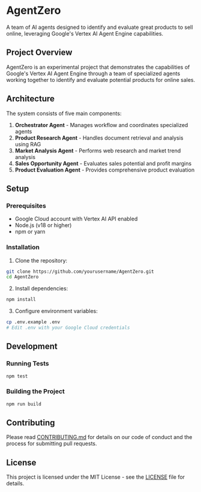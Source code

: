 # AgentZero

A team of AI agents designed to identify and evaluate great products to sell online, leveraging Google's Vertex AI Agent Engine capabilities.

## Project Overview

AgentZero is an experimental project that demonstrates the capabilities of Google's Vertex AI Agent Engine through a team of specialized agents working together to identify and evaluate potential products for online sales.

## Architecture

The system consists of five main components:

1. **Orchestrator Agent** - Manages workflow and coordinates specialized agents
2. **Product Research Agent** - Handles document retrieval and analysis using RAG
3. **Market Analysis Agent** - Performs web research and market trend analysis
4. **Sales Opportunity Agent** - Evaluates sales potential and profit margins
5. **Product Evaluation Agent** - Provides comprehensive product evaluation

## Setup

### Prerequisites

- Google Cloud account with Vertex AI API enabled
- Node.js (v18 or higher)
- npm or yarn

### Installation

1. Clone the repository:
```bash
git clone https://github.com/yourusername/AgentZero.git
cd AgentZero
```

2. Install dependencies:
```bash
npm install
```

3. Configure environment variables:
```bash
cp .env.example .env
# Edit .env with your Google Cloud credentials
```

## Development

### Running Tests

```bash
npm test
```

### Building the Project

```bash
npm run build
```

## Contributing

Please read [CONTRIBUTING.md](CONTRIBUTING.md) for details on our code of conduct and the process for submitting pull requests.

## License

This project is licensed under the MIT License - see the [LICENSE](LICENSE) file for details.

<!-- Trigger Build --> 